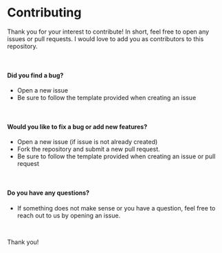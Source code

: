 # Contributing

Thank you for your interest to contribute! In short, feel free to open any issues or pull requests. I would love to add you as contributors to this repository.

<br>

#### **Did you find a bug?**

* Open a new issue
* Be sure to follow the template provided when creating an issue

<br>

#### **Would you like to fix a bug or add new features?**

* Open a new issue (if issue is not already created)
* Fork the repository and submit a new pull request.
* Be sure to follow the template provided when creating an issue or pull request

<br>

#### **Do you have any questions?**

* If something does not make sense or you have a question, feel free to reach out to us by opening an issue.

<br>

Thank you!